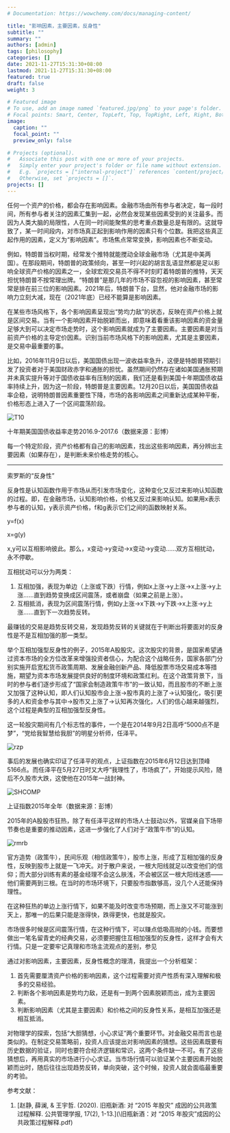 ```yaml
---
# Documentation: https://wowchemy.com/docs/managing-content/

title: "影响因素，主要因素，反身性"
subtitle: ""
summary: ""
authors: [admin]
tags: [philosophy]
categories: []
date: 2021-11-27T15:31:30+08:00
lastmod: 2021-11-27T15:31:30+08:00
featured: true
draft: false
weight: 3

# Featured image
# To use, add an image named `featured.jpg/png` to your page's folder.
# Focal points: Smart, Center, TopLeft, Top, TopRight, Left, Right, BottomLeft, Bottom, BottomRight.
image:
  caption: ""
  focal_point: ""
  preview_only: false

# Projects (optional).
#   Associate this post with one or more of your projects.
#   Simply enter your project's folder or file name without extension.
#   E.g. `projects = ["internal-project"]` references `content/project/deep-learning/index.md`.
#   Otherwise, set `projects = []`.
projects: []
---
```


任何一个资产的价格，都会存在影响因素。金融市场由所有参与者决定，每一段时间，所有参与者关注的因素汇集到一起，必然会发现某些因素受到的关注最多。而因为人类大脑的局限性，人在同一时间能聚焦的思考重点数量总是有限的。这就导致了，某一时间段内，对市场真正起到影响作用的因素只有个位数。我把这些真正起作用的因素，定义为“影响因素”。市场焦点常常变换，影响因素也不断变动。

<!--more-->

例如，特朗普当权时期，经常发个推特就能搅动全球金融市场（尤其是中美两国）。在那段期间，特朗普的政策倾向，甚至一时兴起的胡言乱语显然都是足以影响全球资产价格的因素之一，全球宏观交易员不得不时刻盯着特朗普的推特，天天担忧特朗普不按常理出牌。“特朗普”是那几年的市场不容忽视的影响因素，甚至常常是排在前三位的影响因素。2021年后，特朗普下台，显然，他对金融市场的影响力立刻大减，现在（2021年底）已经不能算是影响因素。

在某些市场风格下，各个影响因素呈现出“势均力敌”的状态，反映在资产价格上就是区间交易。当有一个影响因素开始脱颖而出，即意味着看重该影响因素的资金量足够大到可以决定市场走势时，这个影响因素就成为了主要因素。主要因素是对当前资产价格的主导定价因素。识别当前市场风格下的影响因素，尤其是主要因素，是交易中最重要的事。

比如，2016年11月9日以后，美国国债出现一波收益率急升，这便是特朗普预期引发了投资者对于美国财政赤字和通胀的担忧。虽然期间仍然存在诸如美国通胀预期并未真实提升等对于国债收益率有压制的因素，我们还是看到美国十年期国债收益率持续上升，因为这一阶段，特朗普是主要因素。12月20日以后，美国国债收益率企稳，说明特朗普因素重要性下降，市场的各影响因素之间重新达成某种平衡，价格形态上进入了一个区间震荡阶段。

![T10](\T10.svg)

十年期美国国债收益率走势2016.9-2017.6（数据来源：彭博）



每一个特定阶段，资产价格都有自己的影响因素，找出这些影响因素，再分辨出主要因素（如果存在），是判断未来价格走势的核心。

------

索罗斯的“反身性”

反身性是认知函数作用于市场从而引发市场变化，这种变化又反过来影响认知函数的过程。即，在金融市场，认知影响价格，价格又反过来影响认知。如果用x表示参与者的认知，y表示资产价格，f和g表示它们之间的函数映射关系。

y=f(x)

x=g(y)

x,y可以互相影响彼此。那么，x变动->y变动->x变动->y变动......双方互相扰动，永不停歇。

互相扰动可以分为两类：

1. 互相加强，表现为单边（上涨或下跌）行情，例如x上涨->y上涨->x上涨->y上涨......直到趋势变换成区间震荡，或者崩盘（如果之前是上涨）。
2. 互相抵消，表现为区间震荡行情，例如y上涨->x下跌->y下跌->x上涨->y上涨......直到下一次趋势反转。

最赚钱的交易是趋势反转交易，发现趋势反转的关键就在于判断出将要面对的反身性是不是互相加强的那一类型。

举个互相加强型反身性的例子，2015年A股股灾。这次股灾的背景，是国家希望通过资本市场的全方位改革来增强投资者信心，为配合这个战略任务，国家各部门分别实施开启宽松货币政策周期、发展金融创新产品、降低股票市场交易成本等措施，期望为资本市场发展提供良好的制度环境和政策红利。在这个政策背景下，当时的参与者们逐步形成了“国家会制造政策牛市”的一致认知，而且股市的不断上涨又加强了这种认知，即人们认知股市会上涨->股市真的上涨了->认知强化，吸引更多的人和资金参与其中->股市又上涨了->认知再次强化，人们的信心越来越强烈，这个过程是典型的互相加强型反身性。

这一轮股灾期间有几个标志性的事件，一个是在2014年9月2日高呼“5000点不是梦”，“党给我智慧给我胆”的明星分析师，任泽平。

![rzp](\rzp.jpg)

事后的发展也确实印证了任泽平的观点，上证指数在2015年6月12日达到顶峰5166点。而任泽平在5月27日时又大呼“我理性了，市场疯了”，开始提示风险，随后不久股市大跌，这使他在2015年一战封神。

![SHCOMP](\SHCOMP.svg)

上证指数2015年全年（数据来源：彭博）



2015年的A股股市狂热，除了有任泽平这样的市场人士鼓动以外，官媒亲自下场带节奏也是重要的推动因素，这进一步强化了人们对于“政策牛市”的认知。

![rmrb](\rmrb.JPG)

官方造势（政策牛），民间乐观（相信政策牛），股市上涨，形成了互相加强的反身性，反映到股市上就是一飞冲天。对于散户来说，一根大阳线就足以改变他们的信仰；而大部分训练有素的基金经理不会这么肤浅，不会被区区一根大阳线迷惑——他们需要两到三根。在当时的市场环境下，只要股市指数够高，没几个人还能保持理性。

在这种狂热的单边上涨行情下，如果不能及时改变市场预期，而上涨又不可能涨到天上，那唯一的后果只能是涨得快，跌得更快，也就是股灾。

市场很多时候是区间震荡行情，在这种行情下，可以赚点低吸高抛的小钱。而要想做出一笔名留青史的经典交易，必须要把握住互相加强型的反身性，这样才会有大行情。只是一定要牢记真理和市场主流观点的差别，参见

[金融不精确]: https://venus.caelumfamily.com/post/financeunprecise/

通过对影响因素，主要因素，反身性概念的理清，我提出一个分析框架：

1. 首先需要厘清资产价格的影响因素，这个过程需要对资产性质有深入理解和极多的交易经验。
2. 判断各个影响因素是势均力敌，还是有一到两个因素脱颖而出，成为主要因素。
3. 判断影响因素（尤其是主要因素）和价格之间的反身性关系，是相互加强还是相互抵消。

对物理学的探索，包括“大胆猜想，小心求证”两个重要环节。对金融交易而言也是类似的。在制定交易策略前，投资人应该提出对影响因素的猜想。这些因素既要有历史数据的验证，同时也要符合经济逻辑和常识，这两个条件缺一不可。有了这些猜想后，再用真实的市场进行小心求证。当市场行情可以验证某个主要因素开始脱颖而出时，随后往往出现趋势反转，单向突破，这个时候，投资人就会面临最重要的考验。





参考文献：

1. [赵静, 薛澜, & 王宇哲. (2020). 旧瓶新酒: 对 “2015 年股灾” 成因的公共政策过程解释. 公共管理学报, 17(2), 1-13.](\旧瓶新酒：对 “2015 年股灾”成因的公共政策过程解释.pdf)